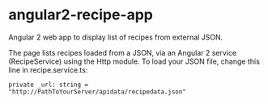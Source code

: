 # angular2-recipe-app
Angular 2 web app to display list of recipes from external JSON.

The page lists recipes loaded from a JSON, via an Angular 2 service (RecipeService) using the Http module. To load your JSON file, change this line in recipe.service.ts:

<code>private _url: string = "http://PathToYourServer/apidata/recipedata.json"</code>
